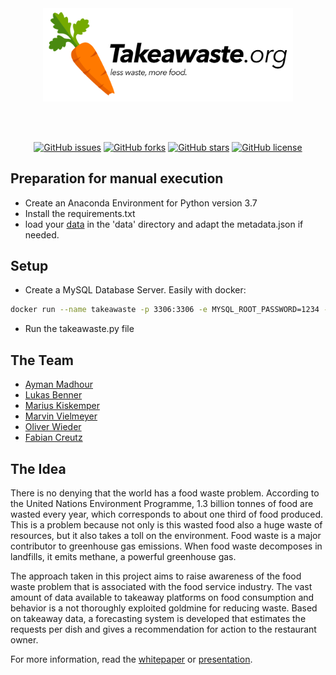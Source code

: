 <div align="center">

<img src="doc/logo.png" alt="Logo" width="400" align="center"/>
<br>
<br>
<br>
<br>

[![GitHub issues](https://img.shields.io/github/issues/BennerLukas/takeawaste)](https://github.com/BennerLukas/takeawaste/issues)
[![GitHub forks](https://img.shields.io/github/forks/BennerLukas/takeawaste)](https://github.com/BennerLukas/takeawaste/network)
[![GitHub stars](https://img.shields.io/github/stars/BennerLukas/takeawaste)](https://github.com/BennerLukas/takeawaste/stargazers)
[![GitHub license](https://img.shields.io/github/license/BennerLukas/takeawaste)](https://github.com/BennerLukas/takeawaste/blob/main/LICENSE)

</div>


## Preparation for manual execution
- Create an Anaconda Environment for Python version 3.7
- Install the requirements.txt
- load your [data](https://www.kaggle.com/datasets/henslersoftware/19560-indian-takeaway-orders) in the 'data' directory and adapt the metadata.json if needed.

## Setup
- Create a MySQL Database Server. Easily with docker:
```bash 
docker run --name takeawaste -p 3306:3306 -e MYSQL_ROOT_PASSWORD=1234 -d mysql:latest
```

- Run the takeawaste.py file

## The Team
- [Ayman Madhour](https://github.com/Madhour)
- [Lukas Benner](https://github.com/BennerLukas)
- [Marius Kiskemper](https://github.com/Marius2311)
- [Marvin Vielmeyer](https://github.com/MarvV8)
- [Oliver Wieder](https://github.com/OWDSC)
- [Fabian Creutz](https://github.com/yellowsh29)

## The Idea
There is no denying that the world has a food waste problem.
According to the United Nations Environment Programme, 1.3 billion tonnes of food are wasted every year, which corresponds to about one third of food produced.
This is a problem because not only is this wasted food also a huge waste of resources, but it also takes a toll on the environment.
Food waste is a major contributor to greenhouse gas emissions. When food waste decomposes in landfills, it emits methane, a powerful greenhouse gas.

The approach taken in this project aims to raise awareness of the food waste problem that is associated with the food service industry. The vast amount of data available to takeaway platforms on food consumption and behavior is a not thoroughly exploited goldmine for reducing waste.
Based on takeaway data, a forecasting system is developed that estimates the requests per dish and gives a recommendation for action to the restaurant owner.

For more information, read the [whitepaper](doc/TakeAwaste-Paper.pdf) or [presentation](doc/TakeAwaste.pdf).

